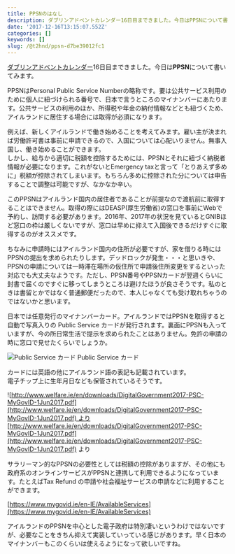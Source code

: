 ```yaml
---
title: PPSNのはなし
description: ダブリンアドベントカレンダー16日目まできました。今日はPPSNについて書いてみます。
date: '2017-12-16T13:15:07.552Z'
categories: []
keywords: []
slug: /@t2hnd/ppsn-d7be39012fc1
---
```


[ダブリンアドベントカレンダー](https://adventar.org/calendars/2589)16日目まできました。今日は**PPSN**について書いてみます。

PPSNはPersonal Public Service Numberの略称です。要は公共サービス利用のために個人に紐づけられる番号で、日本で言うところのマイナンバーにあたります。公共サービスの利用のほか、所得税や年金の納付情報などとも紐づくため、アイルランドに居住する場合には取得が必須になります。

例えば、新しくアイルランドで働き始めることを考えてみます。雇い主が決まれば労働許可書は事前に申請できるので、入国については心配いりません。無事入国し、働き始めることができます。  
しかし、給与から適切に税額を控除するためには、PPSNとそれに紐づく納税者情報が必要になります。これがないとEmergency taxと言って「とりあえず多めに」税額が控除されてしまいます。もちろん多めに控除された分については申告することで調整は可能ですが、なかなか辛い。

このPPSNはアイルランド国内の居住者であることが前提なので渡航前に取得することはできません。取得の際にはDEASP(厚生労働省)の窓口を事前にWebで予約し、訪問する必要があります。2016年、2017年の状況を見ているとGNIBほど窓口の枠は厳しくないですが、窓口は早めに抑えて入国後できるだけすぐに取得するのがオススメです。

ちなみに申請時にはアイルランド国内の住所が必要ですが、家を借りる時にはPPSNの提出を求められたりします。デッドロックが発生・・・と思いきや、PPSNの申請については一時滞在場所の仮住所で申請後住所変更をするといった対応でも大丈夫なようです。ただし、PPSN番号やPPSNカードが翌週くらいに封書で届くのですぐに移ってしまうところは避けたほうが良さそうです。私のときは書留とかではなく普通郵便だったので、本人じゃなくても受け取れちゃうのではないかと思います。

日本では任意発行のマイナンバーカード。アイルランドではPPSNを取得すると自動で写真入りの Public Service カードが発行されます。裏面にPPSNも入っていますが、今の所日常生活で提示を求められたことはありません。免許の申請の時に窓口で見せたくらいでしょうか。

![Public Service カード](https://cdn-images-1.medium.com/max/800/1*WNPr_M_ILZS-yDTIRYMeLQ.jpeg)
Public Service カード

カードには英語の他にアイルランド語の表記も記載されています。  
電子チップ上に生年月日なども保管されているそうです。

![[http://www.welfare.ie/en/downloads/DigitalGovernment2017-PSC-MyGovID-1Jun2017.pdf](http://www.welfare.ie/en/downloads/DigitalGovernment2017-PSC-MyGovID-1Jun2017.pdf) より](https://cdn-images-1.medium.com/max/800/1*YyusRX5BCp1BBFfH4uirTg.png)
[http://www.welfare.ie/en/downloads/DigitalGovernment2017-PSC-MyGovID-1Jun2017.pdf](http://www.welfare.ie/en/downloads/DigitalGovernment2017-PSC-MyGovID-1Jun2017.pdf) より

サラリーマン的なPPSNの必要性としては税額の控除がありますが、その他にも政府系のオンラインサービスがPPSNと連携して利用できるようになっています。たとえばTax Refund の申請や社会福祉サービスの申請などに利用することができます。

[https://www.mygovid.ie/en-IE/AvailableServices](https://www.mygovid.ie/en-IE/AvailableServices)

アイルランドのPPSNを中心とした電子政府は特別凄いというわけではないですが、必要なことをきちん抑えて実装していっている感じがあります。早く日本のマイナンバーもこのくらいは使えるようになって欲しいですね。